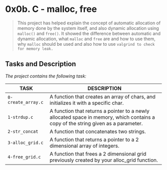 # 0x0b. C - malloc, free

> This project has helped explain the concept of automatic allocation of memory done by the system itself, and also dynamic allocation using `malloc()` and `free()`. It showed the difference between automatic and dynamic allocation, what `malloc` and `free` are and how to use them, why `malloc` should be used and also how to use `valgrind to check for memory leak.`

## Tasks and Description
*The project contains the following task:*

TASK | DESCRIPTION
--- | ---
`0-create_array.c` | A function that creates an array of chars, and initializes it with a specific char.
`1-strdup.c` | A function that returns a pointer to a newly allocated space in memory, which contains a copy of the string given as a parameter.
`2-str_concat` | A function that concatenates two strings.
`3-alloc_grid.c` | A function that returns a pointer to a 2 dimensional array of integers.
`4-free_grid.c` | A function that frees a 2 dimensional grid previously created by your alloc_grid function.
